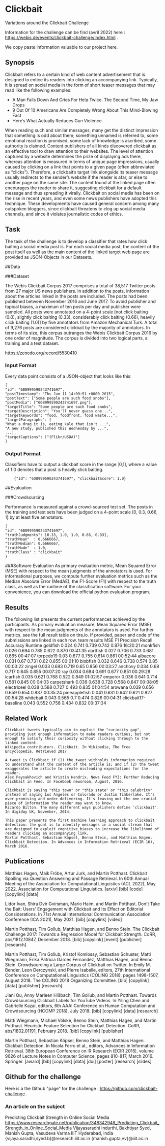 # Clickbait
Variations around the Clickbait Challenge

Information for the challenge can be find (avril 2022) here : https://webis.de/events/clickbait-challenge/index.html .

We copy paste information valuable to our project here.

## Synopsis

Clickbait refers to a certain kind of web content advertisement that is designed to entice its readers into clicking an accompanying link. Typically, it is spread on social media in the form of short teaser messages that may read like the following examples:

 - A Man Falls Down And Cries For Help Twice. The Second Time, My Jaw Drops
 - 9 Out Of 10 Americans Are Completely Wrong About This Mind-Blowing Fact
 - Here’s What Actually Reduces Gun Violence

When reading such and similar messages, many get the distinct impression that something is odd about them; something unnamed is referred to, some emotional reaction is promised, some lack of knowledge is ascribed, some authority is claimed. Content publishers of all kinds discovered clickbait as an effective tool to draw attention to their websites. The level of attention captured by a website determines the prize of displaying ads there, whereas attention is measured in terms of unique page impressions, usually caused by clicking on a link that points to a given page (often abbreviated as “clicks”). Therefore, a clickbait’s target link alongside its teaser message usually redirects to the sender’s website if the reader is afar, or else to another page on the same site. The content found at the linked page often encourages the reader to share it, suggesting clickbait for a default message and thus spreading it virally. Clickbait on social media has been on the rise in recent years, and even some news publishers have adopted this technique. These developments have caused general concern among many outspoken bloggers, since clickbait threatens to clog up social media channels, and since it violates journalistic codes of ethics.

## Task

The task of the challenge is to develop a classifier that rates how click baiting a social media post is. For each social media post, the content of the post itself as well as the main content of the linked target web page are provided as JSON-Objects in our Datasets.

##Data

###Dataset

The Webis Clickbait Corpus 2017 comprises a total of 38,517 Twitter posts from 27 major US news publishers. In addition to the posts, information about the articles linked in the posts are included. The posts had been published between November 2016 and June 2017. To avoid publisher and topical biases, a maximum of ten posts per day and publisher were sampled. All posts were annotated on a 4-point scale [not click baiting (0.0), slightly click baiting (0.33), considerably click baiting (0.66), heavily click baiting (1.0)] by five annotators from Amazon Mechanical Turk. A total of 9,276 posts are considered clickbait by the majority of annotators. In terms of its size, this corpus outranges the Webis Clickbait Corpus 2016 by one order of magnitude. The corpus is divided into two logical parts, a training and a test dataset.

https://zenodo.org/record/5530410

### Input Format

Every data point consists of a JSON-object that looks like this:
	
	{
 	"id": "608999590243741697",
 	"postTimestamp": "Thu Jun 11 14:09:51 +0000 2015",
 	"postText": ["Some people are such food snobs"],
 	"postMedia": ["608999590243741697.png"],
 	"targetTitle": "Some people are such food snobs",
 	"targetDescription": "You'll never guess one...",
 	"targetKeywords": "food, foodfront, food waste...",
 	"targetParagraphs": [
   	"What a drag it is, eating kale that isn't ...",
   	"A new study, published this Wednesday by ...", 
   	...],
 	"targetCaptions": ["(Flikr/USDA)"]
 	}  

### Output Format

Classifiers have to output a clickbait score in the range [0,1], where a value of 1.0 denotes that a post is heavily click baiting.

      	{"id": "608999590243741697", "clickbaitScore": 1.0}

##Evaluation

###Crowdsourcing

Performance is measured against a crowd-sourced test set. The posts in the training and test sets have been judged on a 4-point scale [0, 0.3, 0.66, 1] by at least five annotators.

	
	{
	"id": "608999590243741697", 
   	"truthJudgments": [0.33, 1.0, 1.0, 0.66, 0.33],
   	"truthMean"  : 0.6666667,
   	"truthMedian": 0.6666667,
   	"truthMode"  : 1.0,
   	"truthClass" : "clickbait"
	}
        
###Software Evaluation
As primary evaluation metric, Mean Squared Error (MSE) with respect to the mean judgments of the annotators is used. For informational purposes, we compute further evaluation metrics such as the Median Absolute Error (MedAE), the F1-Score (F1) with respect to the truth class, as well as the runtime of the classification software. For your convenience, you can download the official python evaluation program.

## Results

The following list presents the current performances achieved by the participants. As primary evaluation measure, Mean Squared Error (MSE) with respect to the mean judgments of the annotators is used. For further metrics, see the full result table on tira.io. If provided, paper and code of the submissions are linked in each row.
team 			results
			MSE 	F1 	Precision 	Recall 	Accuracy 	Runtime
goldfish 		0.024 	0.741 	0.739 		0.742 	0.876 		16:20:21
monkfish 		0.026 	0.694 	0.785 		0.622 	0.870 		03:41:35
dartfish 		0.027 	0.706 	0.733 		0.681 	0.865 		00:47:07
torpedo19 		0.03 	0.677 	0.755 		0.614 	0.861 		00:52:44
albacore 		0.031 	0.67 	0.731 		0.62 	0.855 		00:01:10
blobfish 		0.032 	0.646 	0.738 		0.574 	0.85 		00:03:22
zingel 			0.033 	0.683 	0.719 		0.65 	0.856		00:03:27
anchovy 		0.034 	0.68 	0.717 		0.645 	0.855 		00:07:20
ray 			0.034 	0.684 	0.691 		0.677 	0.851		00:29:28
icarfish 		0.035 	0.621 	0.768 		0.522 	0.849 		01:02:57
emperor 		0.036 	0.641 	0.714 		0.581 	0.845 		00:04:03
carpetshark 		0.036 	0.638 	0.728 		0.568 	0.847 		00:08:05
electriceel 		0.038 	0.588 	0.727 		0.493 	0.835 		01:04:54
arowana 		0.039 	0.656 	0.659 		0.654 	0.837 		00:35:24
pineapplefish 		0.041 	0.631 	0.642 		0.621 	0.827 		00:54:28
whitebait 		0.043 	0.565 	0.7 		0.474 	0.826 		00:04:31
clickbait17-baseline 	0.043 	0.552 	0.758 		0.434 	0.832 		00:37:34


## Related Work

    Clickbait tweets typically aim to exploit the "curiosity gap", providing just enough information to make readers curious, but not enough to satisfy their curiosity without clicking through to the linked content.
    Wikipedia contributors. Clickbait. In Wikipedia, The Free Encyclopedia. Retrieved 2017

    A tweet is Clickbait if (1) the tweet withholds information required to understand what the content of the article is; and if (2) the tweet exaggerates the article to create misleading expectations for the reader.
    Alex Peysakhovich and Kristin Hendrix. News Feed FYI: Further Reducing Clickbait in Feed. In Facebook newsroom, August, 2016.

    Clickbait is saying "this town" or "this state" or "this celebrity" instead of saying Los Angeles or Colorado or Justin Timberlake. It's over-promising and under-delivering. It's leaving out the one crucial piece of information the reader may want to know.
    Ricardo Bilton. The many different ways publishers define 'clickbait'. In digiday UK, November, 2014.

    This paper presents the first machine learning approach to clickbait detection: the goal is to identify messages in a social stream that are designed to exploit cognitive biases to increase the likelihood of readers clicking an accompanying link.
    Martin Potthast, Sebastian Köpsel, Benno Stein, and Matthias Hagen. Clickbait Detection. In Advances in Information Retrieval (ECIR 16), March 2016.

## Publications
Matthias Hagen, Maik Fröbe, Artur Jurk, and Martin Potthast. Clickbait Spoiling via Question Answering and Passage Retrieval. In 60th Annual Meeting of the Association for Computational Linguistics (ACL 2022), May 2022. Association for Computational Linguistics. [arxiv] [bib] [code] [copylink] [data]

Lidor Ivan, Shira Dvir Gvirsman, Mario Haim, and Martin Potthast. Don't Take the Bait: Users' Engagement with Clickbait and Its Effect on Editorial Considerations. In 71st Annual International Communication Association Conference (ICA 2021), May 2021. [bib] [copylink] [video]

Martin Potthast, Tim Gollub, Matthias Hagen, and Benno Stein. The Clickbait Challenge 2017: Towards a Regression Model for Clickbait Strength. CoRR, abs/1812.10847, December 2018. [bib] [copylink] [event] [publisher] [research]

Martin Potthast, Tim Gollub, Kristof Komlossy, Sebastian Schuster, Matti Wiegmann, Erika Patricia Garces Fernandez, Matthias Hagen, and Benno Stein. Crowdsourcing a Large Corpus of Clickbait on Twitter. In Emily M. Bender, Leon Derczynski, and Pierre Isabelle, editors, 27th International Conference on Computational Linguistics (COLING 2018), pages 1498-1507, August 2018. The COLING 2018 Organizing Committee. [bib] [copylink] [data] [publisher] [research]

Jiani Qu, Anny Marleen Hißbach, Tim Gollub, and Martin Potthast. Towards Crowdsourcing Clickbait Labels for YouTube Videos. In Yiling Chen and Gabrielle Kazai, editors, 6th AAAI Conference on Human Computation and Crowdsourcing (HCOMP 2018), July 2018. [bib] [copylink] [data] [research]

Matti Wiegmann, Michael Völske, Benno Stein, Matthias Hagen, and Martin Potthast. Heuristic Feature Selection for Clickbait Detection. CoRR, abs/1802.01191, February 2018. [bib] [copylink] [publisher]

Martin Potthast, Sebastian Köpsel, Benno Stein, and Matthias Hagen. Clickbait Detection. In Nicola Ferro et al., editors, Advances in Information Retrieval. 38th European Conference on IR Research (ECIR 2016), volume 9626 of Lecture Notes in Computer Science, pages 810-817, March 2016. Springer. [award] [bib] [copylink] [data] [doi] [poster] [research] [slides]

## Github for the challenge
Here is a the Github "page" for the challenge : https://github.com/clickbait-challenge .

### An article on the subject
Predicting Clickbait Strength in Online Social Media
https://www.researchgate.net/publication/348342948_Predicting_Clickbait_Strength_in_Online_Social_Media
Vijayasaradhi Indurthi, Bakhtiyar Syed, Manish Gupta, Vasudeva Varma
IIIT Hyderabad, India
{vijaya.saradhi,syed.b}@research.iiit.ac.in
{manish.gupta,vv}@iiit.ac.in

